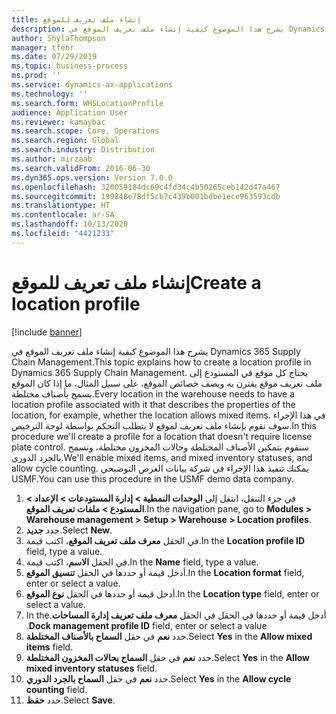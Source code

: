 ```yaml
---
title: إنشاء ملف تعريف للموقع
description: يشرح هذا الموضوع كيفية إنشاء ملف تعريف الموقع في Dynamics 365 Supply Chain Management.
author: ShylaThompson
manager: tfehr
ms.date: 07/29/2019
ms.topic: business-process
ms.prod: ''
ms.service: dynamics-ax-applications
ms.technology: ''
ms.search.form: WHSLocationProfile
audience: Application User
ms.reviewer: kamaybac
ms.search.scope: Core, Operations
ms.search.region: Global
ms.search.industry: Distribution
ms.author: mirzaab
ms.search.validFrom: 2016-06-30
ms.dyn365.ops.version: Version 7.0.0
ms.openlocfilehash: 320059184dc69c4fd34c4b50265ceb142d47a467
ms.sourcegitcommit: 199848e78df5cb7c439b001bdbe1ece963593cdb
ms.translationtype: HT
ms.contentlocale: ar-SA
ms.lasthandoff: 10/13/2020
ms.locfileid: "4421233"
---
```

# <a name="create-a-location-profile"></a><span data-ttu-id="16a47-103">إنشاء ملف تعريف للموقع</span><span class="sxs-lookup"><span data-stu-id="16a47-103">Create a location profile</span></span>

[!include [banner](../../includes/banner.md)]

<span data-ttu-id="16a47-104">يشرح هذا الموضوع كيفية إنشاء ملف تعريف الموقع في Dynamics 365 Supply Chain Management.</span><span class="sxs-lookup"><span data-stu-id="16a47-104">This topic explains how to create a location profile in Dynamics 365 Supply Chain Management.</span></span> <span data-ttu-id="16a47-105">يحتاج كل موقع في المستودع إلى ملف تعريف موقع يقترن به ويصف خصائص الموقع، على سبيل المثال، ما إذا كان الموقع يسمح بأصناف مختلطة.</span><span class="sxs-lookup"><span data-stu-id="16a47-105">Every location in the warehouse needs to have a location profile associated with it that describes the properties of the location, for example, whether the location allows mixed items.</span></span> <span data-ttu-id="16a47-106">في هذا الإجراء سوف نقوم بإنشاء ملف تعريف لموقع لا يتطلب التحكم بواسطة لوحة الترخيص‬.</span><span class="sxs-lookup"><span data-stu-id="16a47-106">In this procedure we'll create a profile for a location that doesn't require license plate control.</span></span> <span data-ttu-id="16a47-107">سنقوم بتمكين الأصناف المختلطة وحالات المخزون مختلطة، ونسمح بالجرد الدوري.</span><span class="sxs-lookup"><span data-stu-id="16a47-107">We'll enable mixed items, and mixed inventory statuses, and allow cycle counting.</span></span> <span data-ttu-id="16a47-108">يمكنك تنفيذ هذا الإجراء في شركة بيانات العرض التوضيحي USMF.</span><span class="sxs-lookup"><span data-stu-id="16a47-108">You can use this procedure in the USMF demo data company.</span></span>


1. <span data-ttu-id="16a47-109">في جزء التنقل، انتقل إلى **الوحدات النمطية > إدارة المستودعات > الإعداد > المستودع > ملفات تعريف الموقع**.</span><span class="sxs-lookup"><span data-stu-id="16a47-109">In the navigation pane, go to **Modules > Warehouse management > Setup > Warehouse > Location profiles**.</span></span>
2. <span data-ttu-id="16a47-110">حدد **جديد**.</span><span class="sxs-lookup"><span data-stu-id="16a47-110">Select **New**.</span></span>
3. <span data-ttu-id="16a47-111">في الحقل **معرف ملف تعريف الموقع**، اكتب قيمة.</span><span class="sxs-lookup"><span data-stu-id="16a47-111">In the **Location profile ID** field, type a value.</span></span>
4. <span data-ttu-id="16a47-112">في الحقل **الاسم**، اكتب قيمة.</span><span class="sxs-lookup"><span data-stu-id="16a47-112">In the **Name** field, type a value.</span></span>
5. <span data-ttu-id="16a47-113">أدخل قيمة أو حددها في الحقل **تنسيق الموقع**.</span><span class="sxs-lookup"><span data-stu-id="16a47-113">In the **Location format** field, enter or select a value.</span></span>
6. <span data-ttu-id="16a47-114">أدخل قيمة أو حددها في الحقل **نوع الموقع‬**.</span><span class="sxs-lookup"><span data-stu-id="16a47-114">In the **Location type** field, enter or select a value.</span></span>
7. <span data-ttu-id="16a47-115">أدخل قيمة أو حددها في الحقل في الحقل **‏‫‏‫معرف ملف تعريف إدارة المساحات‬**.</span><span class="sxs-lookup"><span data-stu-id="16a47-115">In the **Dock management profile ID** field, enter or select a value.</span></span>
8. <span data-ttu-id="16a47-116">حدد **نعم** في حقل **السماح بالأصناف المختلطة**.</span><span class="sxs-lookup"><span data-stu-id="16a47-116">Select **Yes** in the **Allow mixed items** field.</span></span>
9. <span data-ttu-id="16a47-117">حدد **نعم** في حقل **السماح بحالات المخزون المختلطة**.</span><span class="sxs-lookup"><span data-stu-id="16a47-117">Select **Yes** in the **Allow mixed inventory statuses** field.</span></span>
10. <span data-ttu-id="16a47-118">حدد **نعم** في حقل **السماح بالجرد الدوري**.</span><span class="sxs-lookup"><span data-stu-id="16a47-118">Select **Yes** in the **Allow cycle counting** field.</span></span>
11. <span data-ttu-id="16a47-119">حدد **حفظ**.</span><span class="sxs-lookup"><span data-stu-id="16a47-119">Select **Save**.</span></span>

